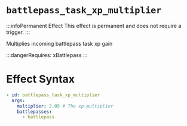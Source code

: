 # `battlepass_task_xp_multiplier`
:::infoPermanent Effect
This effect is permanent and does not require a trigger.
:::

Multiplies incoming battlepass task xp gain

:::dangerRequires:
xBattlepass
:::
# Effect Syntax
```yaml
- id: battlepass_task_xp_multiplier
  args:
    multiplier: 2.05 # The xp multiplier
    battlepasses:
      - battlepass
```
